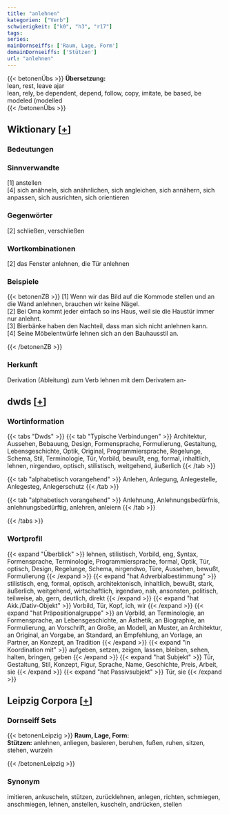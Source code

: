 ```yaml
---
title: "anlehnen"
kategorien: ["Verb"]
schwierigkeit: ["k0", "h3", "r17"]
tags:
series:
mainDornseiffs: ['Raum, Lage, Form']
domainDornseiffs: ['Stützen']
url: "anlehnen"
---
```


{{< betonenÜbs >}}
**Übersetzung:**  
lean, rest, leave ajar  
lean, rely, be dependent, depend, follow, copy, imitate, be based, be modeled (modelled  
{{< /betonenÜbs >}}

## Wiktionary [[+](https://de.wiktionary.org/wiki/anlehnen)]

### Bedeutungen

### Sinnverwandte
[1] anstellen  
[4] sich anähneln, sich anähnlichen, sich angleichen, sich annähern, sich anpassen, sich ausrichten, sich orientieren  

### Gegenwörter
[2] schließen, verschließen  

### Wortkombinationen
[2] das Fenster anlehnen, die Tür anlehnen  

### Beispiele
{{< betonenZB >}}
[1] Wenn wir das Bild auf die Kommode stellen und an die Wand anlehnen, brauchen wir keine Nägel.  
[2] Bei Oma kommt jeder einfach so ins Haus, weil sie die Haustür immer nur anlehnt.  
[3] Bierbänke haben den Nachteil, dass man sich nicht anlehnen kann.  
[4] Seine Möbelentwürfe lehnen sich an den Bauhausstil an.  

{{< /betonenZB >}}
### Herkunft
Derivation (Ableitung) zum Verb lehnen mit dem Derivatem an-  



## dwds [[+](https://www.dwds.de/wb/anlehnen)]

### Wortinformation
{{< tabs "Dwds" >}}
{{< tab "Typische Verbindungen" >}}
Architektur, Aussehen, Bebauung, Design, Formensprache, Formulierung, Gestaltung, Lebensgeschichte, Optik, Original, Programmiersprache, Regelunge, Schema, Stil, Terminologie, Tür, Vorbild, bewußt, eng, formal, inhaltlich, lehnen, nirgendwo, optisch, stilistisch, weitgehend, äußerlich
{{< /tab >}}

{{< tab "alphabetisch vorangehend" >}}
Anlehen, Anlegung, Anlegestelle, Anlegesteg, Anlegerschutz
{{< /tab >}}

{{< tab "alphabetisch vorangehend" >}}
Anlehnung, Anlehnungsbedürfnis, anlehnungsbedürftig, anlehren, anleiern
{{< /tab >}}

{{< /tabs >}}

### Wortprofil
{{< expand "Überblick" >}} lehnen, stilistisch, Vorbild, eng, Syntax, Formensprache, Terminologie, Programmiersprache, formal, Optik, Tür, optisch, Design, Regelunge, Schema, nirgendwo, Türe, Aussehen, bewußt, Formulierung {{< /expand >}}
{{< expand "hat Adverbialbestimmung" >}} stilistisch, eng, formal, optisch, architektonisch, inhaltlich, bewußt, stark, äußerlich, weitgehend, wirtschaftlich, irgendwo, nah, ansonsten, politisch, teilweise, ab, gern, deutlich, direkt {{< /expand >}}
{{< expand "hat Akk./Dativ-Objekt" >}} Vorbild, Tür, Kopf, ich, wir {{< /expand >}}
{{< expand "hat Präpositionalgruppe" >}} an Vorbild, an Terminologie, an Formensprache, an Lebensgeschichte, an Ästhetik, an Biographie, an Formulierung, an Vorschrift, an Große, an Modell, an Muster, an Architektur, an Original, an Vorgabe, an Standard, an Empfehlung, an Vorlage, an Partner, an Konzept, an Tradition {{< /expand >}}
{{< expand "in Koordination mit" >}} aufgeben, setzen, zeigen, lassen, bleiben, sehen, halten, bringen, geben {{< /expand >}}
{{< expand "hat Subjekt" >}} Tür, Gestaltung, Stil, Konzept, Figur, Sprache, Name, Geschichte, Preis, Arbeit, sie {{< /expand >}}
{{< expand "hat Passivsubjekt" >}} Tür, sie {{< /expand >}}

## Leipzig Corpora [[+](https://corpora.uni-leipzig.de/en/res?word=anlehnen&corpusId=deu_newscrawl-public_2018)]

### Dornseiff Sets
{{< betonenLeipzig >}}
**Raum, Lage, Form:**  
**Stützen:** anlehnen, anliegen, basieren, beruhen, fußen, ruhen, sitzen, stehen, wurzeln  

{{< /betonenLeipzig >}}

### Synonym
imitieren, ankuscheln, stützen, zurücklehnen, anlegen, richten, schmiegen, anschmiegen, lehnen, anstellen, kuscheln, andrücken, stellen

